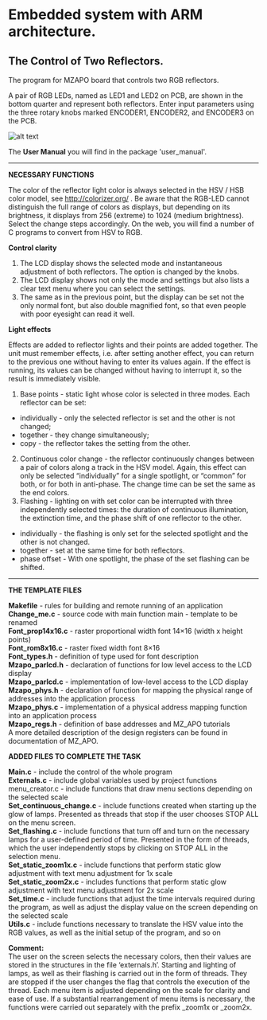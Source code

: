 # Embedded system with ARM architecture. 
## The Control of Two Reflectors.

The program for MZAPO board that controls two RGB reflectors.

A pair of RGB LEDs, named as LED1 and LED2 on PCB, are shown in the bottom quarter and represent both reflectors. Enter input parameters using the three rotary knobs marked ENCODER1, ENCODER2, and ENCODER3 on the PCB.



![alt text](https://cw.fel.cvut.cz/b182/_media/courses/b35apo/en/tutorials/10/mzapo.png)



The **User Manual** you will find in the package 'user_manual'.        

-------------------        

**NECESSARY FUNCTIONS**

The color of the reflector light color is always selected in the HSV / HSB color model, see http://colorizer.org/ . Be aware that the RGB-LED cannot distinguish the full range of colors as displays, but depending on its brightness, it displays from 256 (extreme) to 1024 (medium brightness). Select the change steps accordingly. On the web, you will find a number of C programs to convert from HSV to RGB.

**Control clarity**

1. The LCD display shows the selected mode and instantaneous adjustment of both reflectors. The option is changed by the knobs.
2. The LCD display shows not only the mode and settings but also lists a clear text menu where you can select the settings.
3. The same as in the previous point, but the display can be set not the only normal font, but also double magnified font, so that even people with poor eyesight can read it well.

**Light effects**

Effects are added to reflector lights and their points are added together. The unit must remember effects, i.e. after setting another effect, you can return to the previous one without having to enter its values again. If the effect is running, its values can be changed without having to interrupt it, so the result is immediately visible.

1. Base points - static light whose color is selected in three modes. Each reflector can be set:        
  * individually - only the selected reflector is set and the other is not changed;        
  * together - they change simultaneously;        
  * copy - the reflector takes the setting from the other.           
2. Continuous color change - the reflector continuously changes between a pair of colors along a track in the HSV model. Again, this effect can only be selected “individually” for a single spotlight, or “common” for both, or for both in anti-phase. The change time can be set the same as the end colors.
3. Flashing - lighting on with set color can be interrupted with three independently selected times: the duration of continuous illumination, the extinction time, and the phase shift of one reflector to the other.
  * individually - the flashing is only set for the selected spotlight and the other is not changed.
  * together - set at the same time for both reflectors.
  * phase offset - With one spotlight, the phase of the set flashing can be shifted.

-------------------       

**THE TEMPLATE FILES**               

**Makefile** - rules for building and remote running of an application         
**Change_me.c** - source code with main function main - template to be renamed         
**Font_prop14x16.c** - raster proportional width font 14×16 (width x height points)         
**Font_rom8x16.c** - raster fixed width font 8×16         
**Font_types.h** - definition of type used for font description         
**Mzapo_parlcd.h** - declaration of functions for low level access to the LCD display         
**Mzapo_parlcd.c** - implementation of low-level access to the LCD display         
**Mzapo_phys.h** - declaration of function for mapping the physical range of addresses into the application process         
**Mzapo_phys.c** - implementation of a physical address mapping function into an application process         
**Mzapo_regs.h** - definition of base addresses and MZ_APO tutorials         
A more detailed description of the design registers can be found in documentation of MZ_APO.

**ADDED FILES TO COMPLETE THE TASK**

**Main.c** - include the control of the whole program        
**Externals.c** - include global variables used by project functions menu_creator.c - include functions that draw menu sections depending on the selected scale        
**Set_continuous_change.c** - include functions created when starting up the glow of lamps. Presented as threads that stop if the user chooses STOP ALL on the menu screen.          
**Set_flashing.c** - include functions that turn off and turn on the necessary lamps for a user-defined period of time. Presented in the form of threads, which the user independently stops by clicking on STOP ALL in the selection menu.               
**Set_static_zoom1x.c** - include functions that perform static glow adjustment with text menu adjustment for 1x scale        
**Set_static_zoom2x.c** - includes functions that perform static glow adjustment with text menu adjustment for 2x scale        
**Set_time.c** - include functions that adjust the time intervals required during the program, as well as adjust the display value on the screen depending on the selected scale        
**Utils.c** - include functions necessary to translate the HSV value into the RGB values, as well as the initial setup of the program, and so on        

**Comment:**      
The user on the screen selects the necessary colors, then their values are stored in the structures in the file ‘externals.h’. Starting and lighting of lamps, as well as their flashing is carried out in the form of threads. They are stopped if the user changes the flag that controls the execution of the thread. Each menu item is adjusted depending on the scale for clarity and ease of use. If a substantial rearrangement of menu items is necessary, the functions were carried out separately with the prefix _zoom1x or _zoom2x.    


